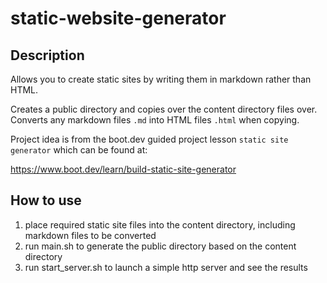 # static-website-generator
 
## Description

Allows you to create static sites by writing them in markdown rather than HTML.

Creates a public directory and copies over the content directory files over. 
Converts any markdown files `.md` into HTML files `.html` when copying.

Project idea is from the boot.dev guided project lesson `static site generator` which can be found at:

https://www.boot.dev/learn/build-static-site-generator

## How to use

1. place required static site files into the content directory, including markdown files to be converted
2. run main.sh to generate the public directory based on the content directory
3. run start_server.sh to launch a simple http server and see the results
